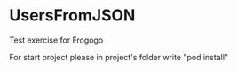 # UsersFromJSON
 Test exercise for Frogogo

For start project please in project's folder write
"pod install"

